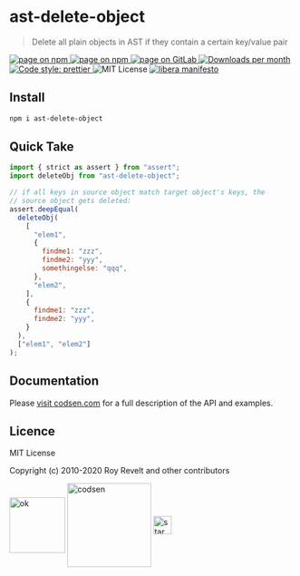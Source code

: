 # ast-delete-object

> Delete all plain objects in AST if they contain a certain key/value pair

<div class="package-badges">
  <a href="https://www.npmjs.com/package/ast-delete-object" rel="nofollow noreferrer noopener">
    <img src="https://img.shields.io/badge/-npm-blue?style=flat-square" alt="page on npm">
  </a>
  <a href="https://codsen.com/os/ast-delete-object" rel="nofollow noreferrer noopener">
    <img src="https://img.shields.io/badge/-Codsen-blue?style=flat-square" alt="page on npm">
  </a>
  <a href="https://gitlab.com/codsen/codsen/tree/master/packages/ast-delete-object" rel="nofollow noreferrer noopener">
    <img src="https://img.shields.io/badge/-GitLab-blue?style=flat-square" alt="page on GitLab">
  </a>
  <a href="https://npmcharts.com/compare/ast-delete-object?interval=30" rel="nofollow noreferrer noopener" target="_blank">
    <img src="https://img.shields.io/npm/dm/ast-delete-object.svg?style=flat-square" alt="Downloads per month">
  </a>
  <a href="https://prettier.io" rel="nofollow noreferrer noopener" target="_blank">
    <img src="https://img.shields.io/badge/code_style-prettier-brightgreen.svg?style=flat-square" alt="Code style: prettier">
  </a>
  <img src="https://img.shields.io/badge/licence-MIT-brightgreen.svg?style=flat-square" alt="MIT License">
  <a href="https://liberamanifesto.com" rel="nofollow noreferrer noopener" target="_blank">
    <img src="https://img.shields.io/badge/libera-manifesto-lightgrey.svg?style=flat-square" alt="libera manifesto">
  </a>
</div>

## Install

```bash
npm i ast-delete-object
```

## Quick Take

```js
import { strict as assert } from "assert";
import deleteObj from "ast-delete-object";

// if all keys in source object match target object's keys, the
// source object gets deleted:
assert.deepEqual(
  deleteObj(
    [
      "elem1",
      {
        findme1: "zzz",
        findme2: "yyy",
        somethingelse: "qqq",
      },
      "elem2",
    ],
    {
      findme1: "zzz",
      findme2: "yyy",
    }
  ),
  ["elem1", "elem2"]
);
```

## Documentation

Please [visit codsen.com](https://codsen.com/os/ast-delete-object/) for a full description of the API and examples.

## Licence

MIT License

Copyright (c) 2010-2020 Roy Revelt and other contributors

<img src="https://codsen.com/images/png-codsen-ok.png" width="98" alt="ok" align="center"> <img src="https://codsen.com/images/png-codsen-1.png" width="148" alt="codsen" align="center"> <img src="https://codsen.com/images/png-codsen-star-small.png" width="32" alt="star" align="center">
